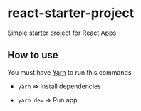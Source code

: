 # react-starter-project

Simple starter project for React Apps

## How to use

You must have [Yarn](https://yarnpkg.com/lang/en/) to run this commands

- `yarn` => Install dependencies

- `yarn dev` => Run app
